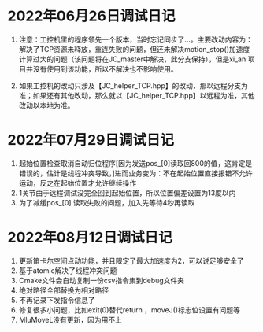 

# 2022年06月26日调试日记
1. 注意：工控机里的程序领先一个版本，当时忘记同步了...。主要改动内容为：解决了TCP资源未释放，重连失败的问题，但还未解决motion_stop()加速度计算过大的问题（该问题将在JC_master中解决，此分支保持），但是xi_an 项目并没有使用到该功能，所以不解决也不影响使用。

2. 如果工控机的改动只涉及【JC_helper_TCP.hpp】的改动，那以远程分支为准；如果还有其他改动，那么就以【JC_helper_TCP.hpp】以远程为准，其他改动以本地为准。


# 2022年07月29日调试日记
1. 起始位置检查取消自动归位程序[因为发送pos_[0]读取回800的值，这肯定是错误的，估计是线程冲突导致，]进而业务变为：不在起始位置直接报错不允许运动，反之在起始位置才允许继续操作
2. 1关节由于远程调试没完全回到起始位置，所以位置偏差设置为13度以内
3. 为了减缓pos_[0] 读取失败的问题，加入先等待4秒再读取

# 2022年08月12日调试日记
1. 更新笛卡尔空间点动功能，并且限定了最大加速度为2，可以说足够安全了
2. 基于atomic解决了线程冲突问题
3. Cmake文件会自动复制一份csv指令集到debug文件夹
4. 绝对路径全部替换为相对路径
5. 不再记录下发指令信息了
6. 修复很多小问题，比如exit(0)替代return ，moveJ()标志位设置有问题等
7. MluMoveL没有更新，因为用不上
